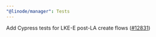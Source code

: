 ```yaml
---
"@linode/manager": Tests
---
```


Add Cypress tests for LKE-E post-LA create flows ([#12831](https://github.com/linode/manager/pull/12831))

